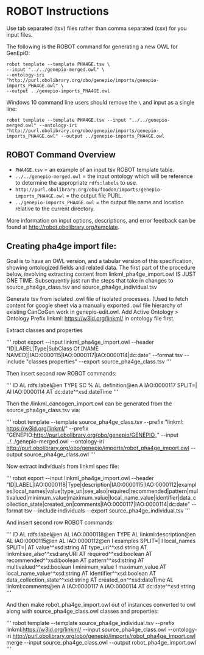 
# ROBOT Instructions

Use tab separated (tsv) files rather than comma separated (csv) for you input files.

The following is the ROBOT command for generating a new OWL for GenEpiO:

```
robot template --template PHA4GE.tsv \
--input "../../genepio-merged.owl" \
--ontology-iri "http://purl.obolibrary.org/obo/genepio/imports/genepio-imports_PHA4GE.owl" \
--output ../genepio-imports_PHA4GE.owl
```

Windows 10 command line users should remove the `\` and input as a single line:

```
robot template --template PHA4GE.tsv --input "../../genepio-merged.owl" --ontology-iri "http://purl.obolibrary.org/obo/genepio/imports/genepio-imports_PHA4GE.owl" --output ../genepio-imports_PHA4GE.owl
```

## ROBOT Command Overview
- `PHA4GE.tsv` = an example of an input tsv ROBOT template table.
- `../../genepio-merged.owl` = the input ontology which will be reference to determine the appropriate `rdfs:labels` to use.
- `http://purl.obolibrary.org/obo/foodon/imports/genepio-imports_PHA4GE.owl` = the output file PURL.
- `../genepio-imports_PHA4GE.owl` = the output file name and location relative to the current directory.

More information on input options, descriptions, and error feedback can be found at http://robot.obolibrary.org/template.


## Creating pha4ge import file:

Goal is to have an OWL version, and a tabular version of this specification, showing ontologized fields and related data. The first part of the procedure below, involving extracting content from linkml_pha4ge_import.owl IS JUST ONE TIME.  Subsequently just run the steps that take in changes to source_pha4ge_class.tsv and source_pha4ge_individual.tsv

Generate tsv from isolated .owl file of isolated processes. (Used to fetch content for google sheet via a manually exported .owl file hierarchy of existing CanCoGen work in genepio-edit.owl. Add Active Ontology > Ontology Prefix linkml: https://w3id.org/linkml/ in ontology file first.

Extract classes and properties

'''
robot export --input linkml_pha4ge_import.owl --header "ID|LABEL|Type|SubClass Of [NAME NAMED]|IAO:0000115|IAO:0000117|IAO:0000114|dc:date" --format tsv --include "classes properties" --export source_pha4ge_class.tsv
'''

Then insert second row ROBOT commands:

'''
ID	AL rdfs:label@en	TYPE	SC %	AL definition@en	A IAO:0000117 SPLIT=|	AI IAO:0000114	AT dc:date^^xsd:dateTime
'''

Then the /linkml_cancogen_import.owl can be generated from the source_pha4ge_class.tsv via:

'''
robot template --template source_pha4ge_class.tsv --prefix "linkml: https://w3id.org/linkml/" --prefix "GENEPIO:http://purl.obolibrary.org/obo/genepio/GENEPIO_" --input ../../genepio-merged.owl --ontology-iri http://purl.obolibrary.org/obo/genepio/imports/robot_pha4ge_import.owl --output source_pha4ge_class.owl
'''

Now extract individuals from linkml spec file:

'''
robot export --input linkml_pha4ge_import.owl --header "ID|LABEL|IAO:0000118|Type|description|IAO:0000115|IAO:0000112|examples|local_names|value|type_uri|see_also|required|recommended|pattern|multivalued|minimum_value|maximum_value|local_name_value|identifier|data_collection_state|created_on|comments|IAO:0000117|IAO:0000114|dc:date" --format tsv --include individuals --export source_pha4ge_individual.tsv
'''

And insert second row ROBOT commands:

'''
ID	AL rdfs:label@en	AL IAO:0000118@en	TYPE	AL linkml:description@en	AL IAO:0000115@en	AL IAO:0000112@en	I examples SPLIT=|	I local_names SPLIT=|	AT value^^xsd:string	AT type_uri^^xsd:string	AT linkml:see_also^^xsd:anyURI	AT required^^xsd:boolean	AT recommended^^xsd:boolean	AT pattern^^xsd:string	AT multivalued^^xsd:boolean	I minimum_value	I maximum_value	AT local_name_value^^xsd:string	AT identifier^^xsd:boolean	AT data_collection_state^^xsd:string	AT created_on^^xsd:dateTime	AL linkml:comments@en	A IAO:0000117	A IAO:0000114	AT dc:date^^xsd:string	
'''


And then make robot_pha4ge_import.owl out of instances converted to owl along with source_pha4ge_class.owl classes and properties:

'''
robot template --template source_pha4ge_individual.tsv --prefix linkml:https://w3id.org/linkml/ --input source_pha4ge_class.owl --ontology-iri http://purl.obolibrary.org/obo/genepio/imports/robot_pha4ge_import.owl merge --input source_pha4ge_class.owl --output robot_pha4ge_import.owl
'''

